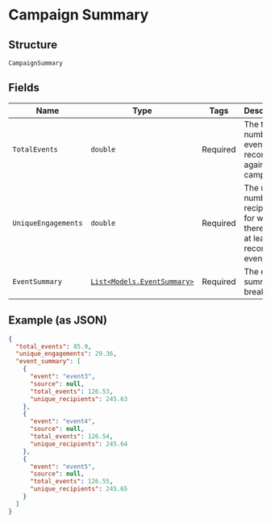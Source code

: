 
# Campaign Summary

## Structure

`CampaignSummary`

## Fields

| Name | Type | Tags | Description |
|  --- | --- | --- | --- |
| `TotalEvents` | `double` | Required | The total number of events record against this campaign. |
| `UniqueEngagements` | `double` | Required | The unique number of recipients for which there exists at least one recorded event. |
| `EventSummary` | [`List<Models.EventSummary>`](../../doc/models/event-summary.md) | Required | The event summary breakdown. |

## Example (as JSON)

```json
{
  "total_events": 85.9,
  "unique_engagements": 29.36,
  "event_summary": [
    {
      "event": "event3",
      "source": null,
      "total_events": 126.53,
      "unique_recipients": 245.63
    },
    {
      "event": "event4",
      "source": null,
      "total_events": 126.54,
      "unique_recipients": 245.64
    },
    {
      "event": "event5",
      "source": null,
      "total_events": 126.55,
      "unique_recipients": 245.65
    }
  ]
}
```


